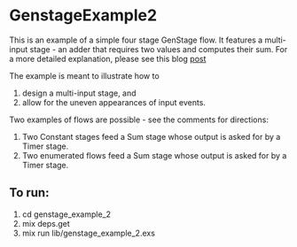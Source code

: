 # GenstageExample2

This is an example of a simple four stage GenStage flow. It features a multi-input stage - an adder that requires two values and computes their sum. For a more detailed
explanation, please see this blog [post](www.elixirfbp.com)

The example is meant to illustrate how to
1. design a multi-input stage, and
2. allow for the uneven appearances of input events.

Two examples of flows are possible - see the comments for directions:
1. Two Constant stages feed a Sum stage whose output is asked for by a
Timer stage.
2. Two enumerated flows feed a Sum stage whose output is asked for by a
Timer stage.

## To run:

1. cd genstage_example_2
2. mix deps.get
3. mix run lib/genstage_example_2.exs
